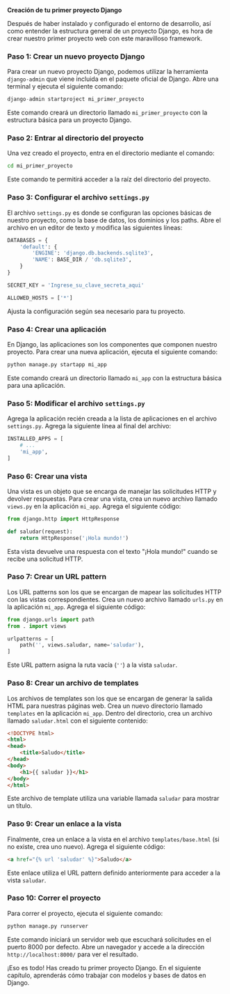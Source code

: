 **Creación de tu primer proyecto Django**

Después de haber instalado y configurado el entorno de desarrollo, así como entender la estructura general de un proyecto Django, es hora de crear nuestro primer proyecto web con este maravilloso framework.

### Paso 1: Crear un nuevo proyecto Django

Para crear un nuevo proyecto Django, podemos utilizar la herramienta `django-admin` que viene incluida en el paquete oficial de Django. Abre una terminal y ejecuta el siguiente comando:
```python
django-admin startproject mi_primer_proyecto
```
Este comando creará un directorio llamado `mi_primer_proyecto` con la estructura básica para un proyecto Django.

### Paso 2: Entrar al directorio del proyecto

Una vez creado el proyecto, entra en el directorio mediante el comando:
```bash
cd mi_primer_proyecto
```
Este comando te permitirá acceder a la raíz del directorio del proyecto.

### Paso 3: Configurar el archivo `settings.py`

El archivo `settings.py` es donde se configuran las opciones básicas de nuestro proyecto, como la base de datos, los dominios y los paths. Abre el archivo en un editor de texto y modifica las siguientes líneas:
```python
DATABASES = {
    'default': {
        'ENGINE': 'django.db.backends.sqlite3',
        'NAME': BASE_DIR / 'db.sqlite3',
    }
}

SECRET_KEY = 'Ingrese_su_clave_secreta_aqui'

ALLOWED_HOSTS = ['*']
```
Ajusta la configuración según sea necesario para tu proyecto.

### Paso 4: Crear una aplicación

En Django, las aplicaciones son los componentes que componen nuestro proyecto. Para crear una nueva aplicación, ejecuta el siguiente comando:
```python
python manage.py startapp mi_app
```
Este comando creará un directorio llamado `mi_app` con la estructura básica para una aplicación.

### Paso 5: Modificar el archivo `settings.py`

Agrega la aplicación recién creada a la lista de aplicaciones en el archivo `settings.py`. Agrega la siguiente línea al final del archivo:
```python
INSTALLED_APPS = [
    # ...
    'mi_app',
]
```
### Paso 6: Crear una vista

Una vista es un objeto que se encarga de manejar las solicitudes HTTP y devolver respuestas. Para crear una vista, crea un nuevo archivo llamado `views.py` en la aplicación `mi_app`. Agrega el siguiente código:
```python
from django.http import HttpResponse

def saludar(request):
    return HttpResponse('¡Hola mundo!')
```
Esta vista devuelve una respuesta con el texto "¡Hola mundo!" cuando se recibe una solicitud HTTP.

### Paso 7: Crear un URL pattern

Los URL patterns son los que se encargan de mapear las solicitudes HTTP con las vistas correspondientes. Crea un nuevo archivo llamado `urls.py` en la aplicación `mi_app`. Agrega el siguiente código:
```python
from django.urls import path
from . import views

urlpatterns = [
    path('', views.saludar, name='saludar'),
]
```
Este URL pattern asigna la ruta vacía (`''`) a la vista `saludar`.

### Paso 8: Crear un archivo de templates

Los archivos de templates son los que se encargan de generar la salida HTML para nuestras páginas web. Crea un nuevo directorio llamado `templates` en la aplicación `mi_app`. Dentro del directorio, crea un archivo llamado `saludar.html` con el siguiente contenido:
```html
<!DOCTYPE html>
<html>
<head>
    <title>Saludo</title>
</head>
<body>
    <h1>{{ saludar }}</h1>
</body>
</html>
```
Este archivo de template utiliza una variable llamada `saludar` para mostrar un título.

### Paso 9: Crear un enlace a la vista

Finalmente, crea un enlace a la vista en el archivo `templates/base.html` (si no existe, crea uno nuevo). Agrega el siguiente código:
```html
<a href="{% url 'saludar' %}">Saludo</a>
```
Este enlace utiliza el URL pattern definido anteriormente para acceder a la vista `saludar`.

### Paso 10: Correr el proyecto

Para correr el proyecto, ejecuta el siguiente comando:
```bash
python manage.py runserver
```
Este comando iniciará un servidor web que escuchará solicitudes en el puerto 8000 por defecto. Abre un navegador y accede a la dirección `http://localhost:8000/` para ver el resultado.

¡Eso es todo! Has creado tu primer proyecto Django. En el siguiente capítulo, aprenderás cómo trabajar con modelos y bases de datos en Django.